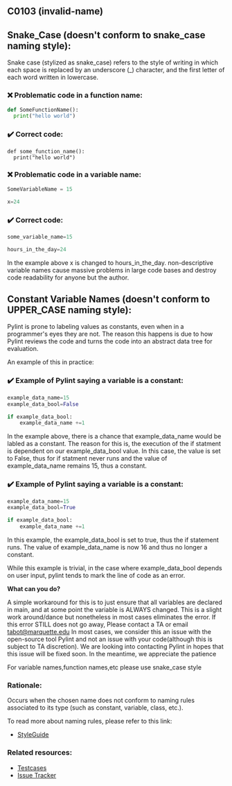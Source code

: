 ## C0103 (invalid-name)


## Snake_Case    (doesn't conform to snake_case naming style):

Snake case (stylized as snake_case) refers to the style of writing in which each space is replaced by an underscore (_) character, and the first letter of each word written in lowercase.


### :x: Problematic code in a function name:

```python
def SomeFunctionName():
  print("hello world")
```
### :heavy_check_mark: Correct code:
```
def some_function_name():
  print("hello world")
```
### :x: Problematic code in a variable name:

```python
SomeVariableName = 15

x=24
```
### :heavy_check_mark: Correct code:
```python
some_variable_name=15

hours_in_the_day=24
```

In the example above x is changed to hours_in_the_day. non-descriptive variable names cause massive problems in large code bases and destroy code readability for anyone but the author.



## Constant Variable Names    (doesn't conform to UPPER_CASE naming style):

Pylint is prone to labeling values as constants, even when in a programmer's eyes they are not. The reason this happens is due to how Pylint reviews the code and turns the code into an abstract data tree for evaluation. 


An example of this in practice: 

### :heavy_check_mark: Example of Pylint saying a variable is a constant:
```python
example_data_name=15
example_data_bool=False

if example_data_bool:
    example_data_name +=1
```

In the example above, there is a chance that example_data_name would be labled as a constant. The reason for this is, the execution of the if statment is dependent on our example_data_bool value. In this case, the value is set to False, thus for if statment never runs and the value of example_data_name remains 15, thus a constant.

### :heavy_check_mark: Example of Pylint saying a variable is a constant:
```python
example_data_name=15
example_data_bool=True

if example_data_bool:
    example_data_name +=1
```
In this example, the example_data_bool is set to true, thus the if statement runs. The value of example_data_name is now 16 and thus no longer a constant.

While this example is trivial, in the case where example_data_bool depends on user input, pylint tends to mark the line of code as an error.


**What can you do?**

A simple workaround for this is to just ensure that all variables are declared in main, and at some point the variable is ALWAYS changed. This is a slight work around/dance but nonetheless in most cases eliminates the error. If this error STILL does not go away, Please contact a TA or email tabot@marquette.edu In most cases, we consider this an issue with the open-source tool Pylint and not an issue with your code(although this is subject to TA discretion). We are looking into contacting Pylint in hopes that this issue will be fixed soon. In the meantime, we appreciate the patience

For variable names,function names,etc please use snake_case style

### Rationale:

Occurs when the chosen name does not conform to naming rules associated to its type
(such as constant, variable, class, etc.).

To read more about naming rules, please refer to this link:
- [StyleGuide](https://www.python.org/dev/peps/pep-0008/#type-variable-names)

### Related resources:

- [Testcases](https://github.com/PyCQA/pylint/blob/master/tests/functional/i/invalid_name.py)
- [Issue Tracker](https://github.com/PyCQA/pylint/issues?q=is%3Aissue+%22invalid-name%22+OR+%22C0103%22)
